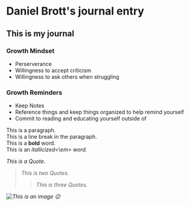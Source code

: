 # Daniel Brott's journal entry
## This is my journal

### Growth Mindset
- Perserverance
- Willingness to accept criticism
- Willingness to ask others when struggling

### Growth Reminders
- Keep Notes
- Reference things and keep things organized to help remind yourself
- Commit to reading and educating yourself outside of


<p> This is a paragraph. <br> This is a line break in the paragraph.<br> This is a <strong> bold</strong> word.<br> This is an <em> itallicized<\em> word.</p
  
 > This is a Quote.
  >> This is two Quotes.
  >>> This is three Quotes.
  
![This is an image](https://myoctocat.com/assets/images/base-octocat.svg)
  :wink:
